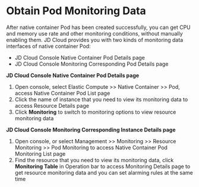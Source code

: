 
# Obtain Pod Monitoring Data

After native container Pod has been created successfully, you can get CPU and memory use rate and other monitoring conditions, without manually enabling them. JD Cloud provides you with two kinds of monitoring data interfaces of native container Pod:  
* JD Cloud Console Native Container Pod Details page    
* JD Cloud Console Monitoring Corresponding Pod Details page  

**JD Cloud Console Native Container Pod Details page**  
 1. Open console, select Elastic Compute >> Native Container >> Pod, access Native Container Pod List page  
 2. Click the name of instance that you need to view its monitoring data to access Resource Details page  
 3. Click **Monitoring** to switch to monitoring options to view resource monitoring data  

**JD Cloud Console Monitoring Corresponding Instance Details page**  
 1. Open console, or select Management >> Monitoring >> Resource Monitoring >> Pod Monitoring to access Native Container Pod Monitoring List page    
 2. Find the resource that you need to view its monitoring data, click **Monitoring Table** in Operation bar to access Monitoring Details page to get resource monitoring data and you can set alarming rules at the same time   